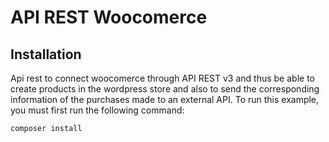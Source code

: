 # API REST Woocomerce

## Installation
Api rest to connect woocomerce through API REST v3 and thus be able to create products in the wordpress store and also to send the corresponding information of the purchases made to an external API.
To run this example, you must first run the following command:

```
composer install
```
